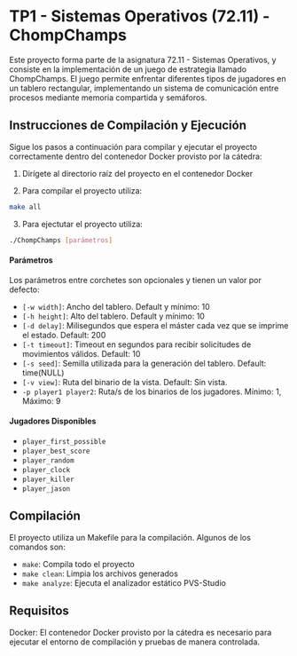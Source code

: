 # TP1 - Sistemas Operativos (72.11) - ChompChamps

Este proyecto forma parte de la asignatura 72.11 - Sistemas Operativos, y consiste en la implementación de un juego de estrategia llamado ChompChamps. El juego permite enfrentar diferentes tipos de jugadores en un tablero rectangular, implementando un sistema de comunicación entre procesos mediante memoria compartida y semáforos. 

## Instrucciones de Compilación y Ejecución

Sigue los pasos a continuación para compilar y ejecutar el proyecto correctamente dentro del contenedor Docker provisto por la cátedra:

1. Dirígete al directorio raíz del proyecto en el contenedor Docker

2. Para compilar el proyecto utiliza:
```bash
make all
```
3. Para ejectutar el proyecto utiliza:
```bash
./ChompChamps [parámetros]
```

#### Parámetros

Los parámetros entre corchetes son opcionales y tienen un valor por defecto:

- `[-w width]`: Ancho del tablero. Default y mínimo: 10
- `[-h height]`: Alto del tablero. Default y mínimo: 10
- `[-d delay]`: Milisegundos que espera el máster cada vez que se imprime el estado. Default: 200
- `[-t timeout]`: Timeout en segundos para recibir solicitudes de movimientos válidos. Default: 10
- `[-s seed]`: Semilla utilizada para la generación del tablero. Default: time(NULL)
- `[-v view]`: Ruta del binario de la vista. Default: Sin vista.
- `-p player1 player2`: Ruta/s de los binarios de los jugadores. Mínimo: 1, Máximo: 9

#### Jugadores Disponibles

- `player_first_possible`
- `player_best_score`
- `player_random`
- `player_clock`
- `player_killer`
- `player_jason`

## Compilación

El proyecto utiliza un Makefile para la compilación. Algunos de los comandos son:

- `make`: Compila todo el proyecto
- `make clean`: Limpia los archivos generados
- `make analyze`: Ejecuta el analizador estático PVS-Studio

## Requisitos 

Docker: El contenedor Docker provisto por la cátedra es necesario para ejecutar el entorno de compilación y pruebas de manera controlada.